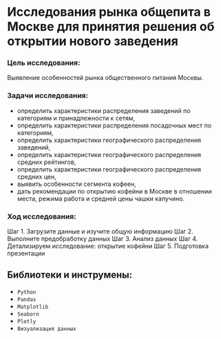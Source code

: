 # Исследования рынка общепита в Москве для принятия решения об открытии нового заведения

### Цель исследования:

Выявление особенностей рынка общественного питания Москвы.

### Задачи исследования:

 - определить характеристики распределения заведений по категориям и принадлежности к сетям,
 - определить характеристики распределения посадочных мест по категориям,
 - определить характеристики географического распределения заведений,
 - определить характеристики географического распределения средних рейтингов,
 - определить характеристики географического распределения средних цен,
 - выявить особенности сегмента кофеен,
 - дать рекомендации по открытию кофейни в Москве в отношении места, режима работа и средней цены чашки капучино.

### Ход исследования:

Шаг 1. Загрузите данные и изучите общую информацию
Шаг 2. Выполните предобработку данных
Шаг 3. Анализ данных
Шаг 4. Детализируем исследование: открытие кофейни
Шаг 5. Подготовка презентации

## Библиотеки и инструмены:

* `Python`
* `Pandas`
* `Мatplotlib`
* `Seaborn`
* `Plotly`
* `Визуализация данных`